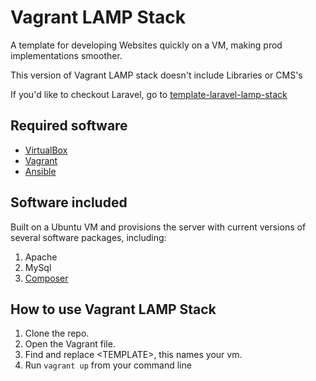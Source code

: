 # Vagrant LAMP Stack

A template for developing Websites quickly on a VM, making prod implementations smoother.

This version of Vagrant LAMP stack doesn't include Libraries or CMS's

If you'd like to checkout Laravel, go to [template-laravel-lamp-stack](https://github.com/creidinger/template-vagrant-ansible-laravel-lamp-stack)

## Required software
- [VirtualBox](https://www.virtualbox.org)
- [Vagrant](https://www.vagrantup.com)
- [Ansible](https://www.ansible.com/)

## Software included

Built on a Ubuntu VM and provisions the server with current versions of several software packages, including:

1. Apache
2. MySql
3. [Composer](https://github.com/composer/composer)


## How to use Vagrant LAMP Stack

1. Clone the repo.
1. Open the Vagrant file.
1. Find and replace \<TEMPLATE\>, this names your vm.
1. Run `vagrant up` from your command line
